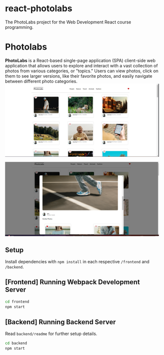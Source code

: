 # react-photolabs
The PhotoLabs project for the Web Development React course programming.

# Photolabs
**PhotoLabs** is a React-based single-page application (SPA) client-side web application that allows users to explore and interact with a vast collection of photos from various categories, or "topics." Users can view photos, click on them to see larger versions, like their favorite photos, and easily navigate between different photo categories.
!["Screenshot of Home Page"](https://github.com/Yordanosbeger/photolabs-starter/blob/main/image/photolab-homepage.png)

!["Screenshot of Photo details modal"](https://github.com/Yordanosbeger/photolabs-starter/blob/main/image/photolab-like.png)



## Setup

Install dependencies with `npm install` in each respective `/frontend` and `/backend`.

## [Frontend] Running Webpack Development Server

```sh
cd frontend
npm start
```

## [Backend] Running Backend Server

Read `backend/readme` for further setup details.

```sh
cd backend
npm start
```